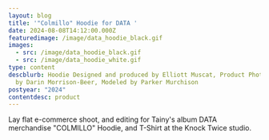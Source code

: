 ```yaml
---
layout: blog
title: '"Colmillo" Hoodie for DATA '
date: 2024-08-08T14:12:00.000Z
featuredimage: /image/data_hoodie_black.gif
images:
  - src: /image/data_hoodie_black.gif
  - src: /image/data_hoodie_white.gif
type: content
descblurb: Hoodie Designed and produced by Elliott Muscat, Product Photography
  by Darin Morrison-Beer, Modeled by Parker Murchison
postyear: "2024"
contentdesc: product
---
```

Lay flat e-commerce shoot, and editing for Tainy's album DATA merchandise "COLMILLO" Hoodie, and T-Shirt at the Knock Twice studio.
